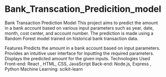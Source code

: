 # Bank_Transcation_Predicition_model
Bank Transaction Prediction Model
This project aims to predict the amount in a bank account based on various input parameters such as year, date, month, cost center, and account number. The prediction is made using a Random Forest model trained on historical bank transaction data.

Features
Predicts the amount in a bank account based on input parameters.
Provides an intuitive user interface for inputting the required parameters.
Displays the predicted amount for the given inputs.
Technologies Used
Front-end: React , HTML, CSS, JavaScript
Back-end: Node.js, Express , Python
Machine Learning: scikit-learn
